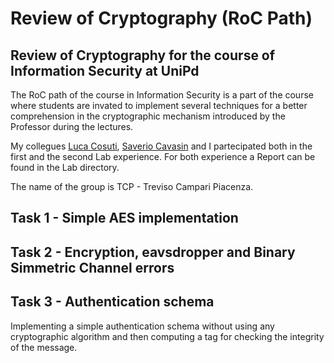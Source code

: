 # Review of Cryptography (RoC Path)
## Review of Cryptography for the course of Information Security at UniPd

The RoC path of the course in Information Security is a part of the course where students are invated to implement several techniques for a better comprehension in the cryptographic mechanism introduced by the Professor during the lectures.

My collegues [Luca Cosuti](https://github.com/lucaatme), [Saverio Cavasin](https://github.com/SvrCvs) and I partecipated both in the first and the second Lab experience. For both experience a Report can be found in the Lab directory.

The name of the group is TCP - Treviso Campari Piacenza.

## Task 1 - Simple AES implementation

## Task 2 - Encryption, eavsdropper and Binary Simmetric Channel errors

## Task 3 - Authentication schema
Implementing a simple authentication schema without using any cryptographic algorithm and then computing a tag for checking the integrity of the message.
